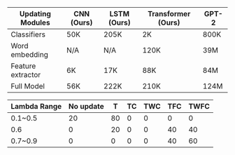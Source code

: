 | Updating Modules | CNN (Ours) | LSTM (Ours) | Transformer (Ours) | GPT-2   |
|-------------------|-------------|--------------|---------------------|---------|
| Classifiers       | 50K | 205K | 2K  | 800K |
| Word embedding    | N/A | N/A | 120K | 39M |
| Feature extractor | 6K | 17K | 88K | 84M |
| Full Model        | 56K | 222K | 210K | 124M |


| Lambda Range | No update | T   | TC  | TWC | TFC | TWFC |
|--------------|-----------|-----|-----|-----|-----|------|
| 0.1~0.5      | 20        | 80  | 0   | 0   | 0   | 0    |
| 0.6          | 0         | 20  | 0   | 0   | 40  | 40   |
| 0.7~0.9      | 0         | 0   | 0   | 0   | 40  | 60   |


